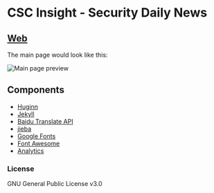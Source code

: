 # CSC Insight - Security Daily News


## [Web]({{site.selfurl}})

The main page would look like this:

![Main page preview]({{site.selfurl}}assets/img/home.png?raw=true)

## Components

- [Huginn](https://github.com/huginn/huginn)
- [Jekyll](https://jekyllrb.com/)
- [Baidu Translate API](http://api.fanyi.baidu.com/)
- [jieba](https://github.com/fxsjy/jieba)
- [Google Fonts](https://fonts.google.com/)
- [Font Awesome](http://fontawesome.io/)
- [Analytics](https://analytics.google.com/analytics/web/)

### License

GNU General Public License v3.0
